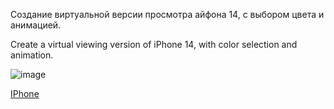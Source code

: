 Создание виртуальной версии просмотра айфона 14, с выбором цвета и анимацией.

Create a virtual viewing version of iPhone 14, with color selection and animation.

![image](https://github.com/user-attachments/assets/050efcfc-8917-402a-b0e7-e0698db5e07a)

[IPhone](https://matveyzz.github.io/Iphone/)
